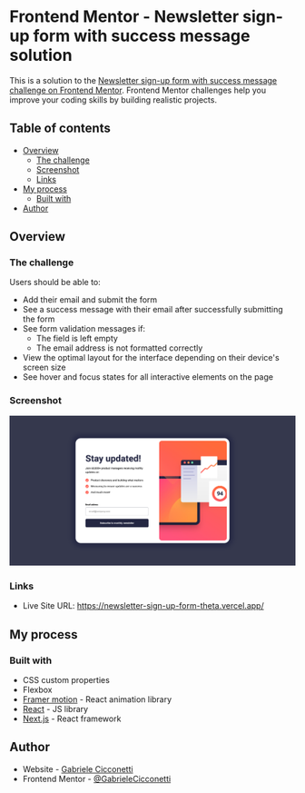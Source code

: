 # Frontend Mentor - Newsletter sign-up form with success message solution

This is a solution to the [Newsletter sign-up form with success message challenge on Frontend Mentor](https://www.frontendmentor.io/challenges/newsletter-signup-form-with-success-message-3FC1AZbNrv). Frontend Mentor challenges help you improve your coding skills by building realistic projects.

## Table of contents

- [Overview](#overview)
    - [The challenge](#the-challenge)
    - [Screenshot](#screenshot)
    - [Links](#links)
- [My process](#my-process)
    - [Built with](#built-with)
- [Author](#author)

## Overview

### The challenge

Users should be able to:

- Add their email and submit the form
- See a success message with their email after successfully submitting the form
- See form validation messages if:
    - The field is left empty
    - The email address is not formatted correctly
- View the optimal layout for the interface depending on their device's screen size
- See hover and focus states for all interactive elements on the page

### Screenshot

![](./screenshot.jpg)

### Links

- Live Site URL: https://newsletter-sign-up-form-theta.vercel.app/

## My process

### Built with

- CSS custom properties
- Flexbox
- [Framer motion](https://www.framer.com/motion) - React animation library
- [React](https://reactjs.org/) - JS library
- [Next.js](https://nextjs.org/) - React framework

## Author

- Website - [Gabriele Cicconetti](https://www.linkedin.com/in/gabriele-cicconetti/)
- Frontend Mentor - [@GabrieleCicconetti](https://www.frontendmentor.io/profile/GabrieleCicconetti)
